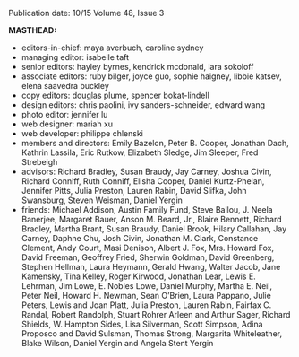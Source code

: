 Publication date: 10/15
Volume 48, Issue 3

**MASTHEAD:**
- editors-in-chief: maya averbuch, caroline sydney
- managing editor: isabelle taft
- senior editors: hayley byrnes, kendrick mcdonald, lara sokoloff
- associate editors: ruby bilger, joyce guo, sophie haigney, libbie katsev, elena saavedra buckley
- copy editors: douglas plume, spencer bokat-lindell
- design editors: chris paolini, ivy sanders-schneider, edward wang
- photo editor: jennifer lu
- web designer: mariah xu
- web developer: philippe chlenski
- members and directors: Emily Bazelon, Peter B. Cooper, Jonathan Dach, Kathrin Lassila, Eric Rutkow, Elizabeth Sledge, Jim Sleeper, Fred Strebeigh
- advisors: Richard Bradley, Susan Braudy, Jay Carney, Joshua Civin, Richard Conniff,  Ruth Conniff, Elisha Cooper, Daniel Kurtz-Phelan, Jennifer Pitts, Julia Preston,  Lauren Rabin, David Slifka, John Swansburg, Steven Weisman, Daniel Yergin
- friends: Michael Addison, Austin Family Fund, Steve Ballou, J. Neela Banerjee, Margaret Bauer, Anson M. Beard, Jr., Blaire Bennett, Richard Bradley, Martha Brant, Susan Braudy, Daniel Brook, Hilary Callahan, Jay Carney, Daphne Chu, Josh Civin, Jonathan  M. Clark, Constance Clement,  Andy Court, Masi Denison, Albert J. Fox, Mrs. Howard Fox, David Freeman, Geoffrey Fried, Sherwin Goldman, David Greenberg, Stephen Hellman, Laura Heymann, Gerald Hwang, Walter Jacob, Jane Kamensky, Tina Kelley, Roger Kirwood, Jonathan Lear, Lewis E. Lehrman, Jim Lowe, E. Nobles Lowe, Daniel Murphy, Martha E. Neil, Peter Neil, Howard H. Newman, Sean O’Brien, Laura Pappano, Julie Peters, Lewis and Joan Platt, Julia Preston, Lauren Rabin, Fairfax C. Randal, Robert Randolph, Stuart Rohrer Arleen and Arthur Sager, Richard Shields, W. Hampton Sides, Lisa Silverman, Scott Simpson, Adina Proposco and David Sulsman, Thomas Strong, Margarita Whiteleather, Blake Wilson, Daniel Yergin and Angela Stent Yergin

